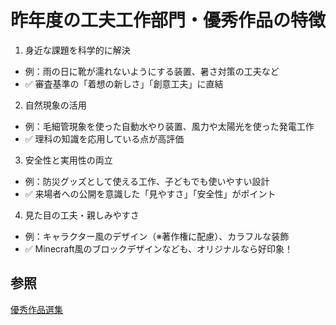 # 昨年度の工夫工作部門・優秀作品の特徴
1. 身近な課題を科学的に解決
- 例：雨の日に靴が濡れないようにする装置、暑さ対策の工夫など
- ✅ 審査基準の「着想の新しさ」「創意工夫」に直結
2. 自然現象の活用
- 例：毛細管現象を使った自動水やり装置、風力や太陽光を使った発電工作
- ✅ 理科の知識を応用している点が高評価
3. 安全性と実用性の両立
- 例：防災グッズとして使える工作、子どもでも使いやすい設計
- ✅ 来場者への公開を意識した「見やすさ」「安全性」がポイント
4. 見た目の工夫・親しみやすさ
- 例：キャラクター風のデザイン（※著作権に配慮）、カラフルな装飾
- ✅ Minecraft風のブロックデザインなども、オリジナルなら好印象！


## 参照

[優秀作品選集](https://www.cgec.ed.jp/nc/cabinets/cabinet_files/download/1221/b93c2305fa9614d11630c2a4bf1778e7?frame_id=1123)

<script src="https://makecode.com/gh-pages-embed.js"></script><script>makeCodeRender("{{ site.makecode.home_url }}", "{{ site.github.owner_name }}/{{ site.github.repository_name }}");</script>


